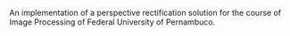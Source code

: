 An implementation of a perspective rectification solution for the course of Image Processing of Federal University of Pernambuco.